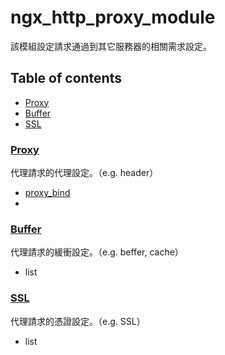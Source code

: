 # ngx_http_proxy_module
該模組設定請求通過到其它服務器的相關需求設定。

## Table of contents
- [Proxy](#proxy)
- [Buffer](#buffer)
- [SSL](#ssl)

### [Proxy](proxy)
代理請求的代理設定。（e.g. header）
- [proxy_bind](proxy#proxy_bind)
- 

### [Buffer](buffer)
代理請求的緩衝設定。（e.g. beffer, cache）
- list 

### [SSL](ssl)
代理請求的憑證設定。（e.g. SSL）
- list 
